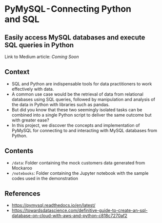 # PyMySQL - Connecting Python and SQL
## Easily access MySQL databases and execute SQL queries in Python

Link to Medium article: *Coming Soon*

## Context
- SQL and Python are indispensable tools for data practitioners to work effectively with data. 
- A common use case would be the retrieval of data from relational databases using SQL queries, followed by manipulation and analysis of the data in Python with libraries such as pandas.
- But did you know that these two seemingly isolated tasks can be combined into a single Python script to deliver the same outcome but with greater ease?
- In this project, we discover the concepts and implementation of PyMySQL for connecting to and interacting with MySQL databases from Python.

## Contents
- `/data`: Folder containing the mock customers data generated from Mockaroo
- `/notebooks`: Folder containing the Jupyter notebook with the sample codes used in the demonstration

## References
- https://pymysql.readthedocs.io/en/latest/
- https://towardsdatascience.com/definitive-guide-to-create-an-sql-database-on-cloud-with-aws-and-python-c818c7270af2
